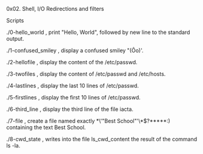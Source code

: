 0x02. Shell, I/O Redirections and filters

Scripts

./0-hello_world , print "Hello, World", followed by new line to the standard output.

./1-confused_smiley , display a confused smiley "(Ôo)'.

./2-hellofile , display the content of the /etc/passwd.

./3-twofiles , display the content of /etc/passwd and /etc/hosts.

./4-lastlines , display the last 10 lines of /etc/passwd.

./5-firstlines , display the first 10 lines of /etc/passwd.

./6-third_line , display the third line of the file iacta.

./7-file , create a file named exactly \*\\'"Best School"\'\\*$\?\*\*\*\*\*:) containing the text Best School.

./8-cwd_state , writes into the file ls_cwd_content the result of the command ls -la.
